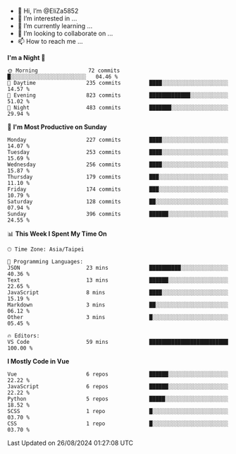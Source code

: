 - 👋 Hi, I’m @EliZa5852
- 👀 I’m interested in ...
- 🌱 I’m currently learning ...
- 💞️ I’m looking to collaborate on ...
- 📫 How to reach me ...

<!--START_SECTION:waka-->
**I'm a Night 🦉** 

```text
🌞 Morning                72 commits          █░░░░░░░░░░░░░░░░░░░░░░░░   04.46 % 
🌆 Daytime                235 commits         ████░░░░░░░░░░░░░░░░░░░░░   14.57 % 
🌃 Evening                823 commits         █████████████░░░░░░░░░░░░   51.02 % 
🌙 Night                  483 commits         ███████░░░░░░░░░░░░░░░░░░   29.94 % 
```
📅 **I'm Most Productive on Sunday** 

```text
Monday                   227 commits         ████░░░░░░░░░░░░░░░░░░░░░   14.07 % 
Tuesday                  253 commits         ████░░░░░░░░░░░░░░░░░░░░░   15.69 % 
Wednesday                256 commits         ████░░░░░░░░░░░░░░░░░░░░░   15.87 % 
Thursday                 179 commits         ███░░░░░░░░░░░░░░░░░░░░░░   11.10 % 
Friday                   174 commits         ███░░░░░░░░░░░░░░░░░░░░░░   10.79 % 
Saturday                 128 commits         ██░░░░░░░░░░░░░░░░░░░░░░░   07.94 % 
Sunday                   396 commits         ██████░░░░░░░░░░░░░░░░░░░   24.55 % 
```


📊 **This Week I Spent My Time On** 

```text
🕑︎ Time Zone: Asia/Taipei

💬 Programming Languages: 
JSON                     23 mins             ██████████░░░░░░░░░░░░░░░   40.36 % 
Text                     13 mins             ██████░░░░░░░░░░░░░░░░░░░   22.65 % 
JavaScript               8 mins              ████░░░░░░░░░░░░░░░░░░░░░   15.19 % 
Markdown                 3 mins              ██░░░░░░░░░░░░░░░░░░░░░░░   06.12 % 
Other                    3 mins              █░░░░░░░░░░░░░░░░░░░░░░░░   05.45 % 

🔥 Editors: 
VS Code                  59 mins             █████████████████████████   100.00 % 
```

**I Mostly Code in Vue** 

```text
Vue                      6 repos             ██████░░░░░░░░░░░░░░░░░░░   22.22 % 
JavaScript               6 repos             ██████░░░░░░░░░░░░░░░░░░░   22.22 % 
Python                   5 repos             █████░░░░░░░░░░░░░░░░░░░░   18.52 % 
SCSS                     1 repo              █░░░░░░░░░░░░░░░░░░░░░░░░   03.70 % 
CSS                      1 repo              █░░░░░░░░░░░░░░░░░░░░░░░░   03.70 % 
```




 Last Updated on 26/08/2024 01:27:08 UTC
<!--END_SECTION:waka-->
